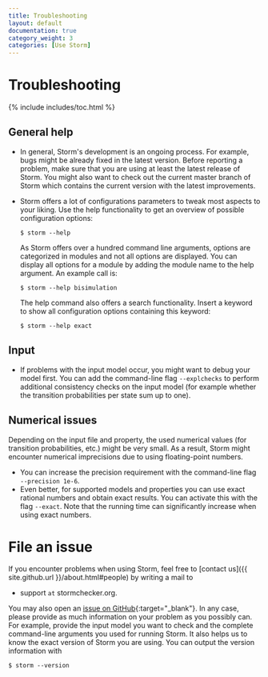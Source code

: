 ```yaml
---
title: Troubleshooting
layout: default
documentation: true
category_weight: 3
categories: [Use Storm]
---
```


<h1>Troubleshooting</h1>

{% include includes/toc.html %}

## General help
- In general, Storm's development is an ongoing process.
  For example, bugs might be already fixed in the latest version.
  Before reporting a problem, make sure that you are using at least the latest release of Storm.
  You might also want to check out the current master branch of Storm which contains the current version with the latest improvements.

- Storm offers a lot of configurations parameters to tweak most aspects to your liking.
  Use the help functionality to get an overview of possible configuration options:
  ``` console
  $ storm --help
  ```
  As Storm offers over a hundred command line arguments, options are categorized in modules and not all options are displayed.
  You can display all options for a module by adding the module name to the help argument.
  An example call is:
  ``` console
  $ storm --help bisimulation
  ```
  The help command also offers a search functionality.
  Insert a keyword to show all configuration options containing this keyword:
  ``` console
  $ storm --help exact
  ```


## Input
- If problems with the input model occur, you might want to debug your model first.
  You can add the command-line flag `--explchecks` to perform additional consistency checks on the input model (for example whether the transition probabilities per state sum up to one).

## Numerical issues
Depending on the input file and property, the used numerical values (for transition probabilities, etc.) might be very small.
As a result, Storm might encounter numerical imprecisions due to using floating-point numbers.

- You can increase the precision requirement with the command-line flag `--precision 1e-6`.
- Even better, for supported models and properties you can use exact rational numbers and obtain exact results.
  You can activate this with the flag `--exact`.
  Note that the running time can significantly increase when using exact numbers.

  


# File an issue

If you encounter problems when using Storm, feel free to [contact us]({{ site.github.url }}/about.html#people) by writing a mail to
- <i class="fa fa-envelope" aria-hidden="true"></i> support ```at``` stormchecker.org.

You may also open an [issue on GitHub](https://github.com/moves-rwth/storm/issues){:target="_blank"}.
In any case, please provide as much information on your problem as you possibly can.
For example, provide the input model you want to check and the complete command-line arguments you used for running Storm.
It also helps us to know the exact version of Storm you are using.
You can output the version information with
``` console
$ storm --version
```
